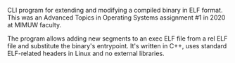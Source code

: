 CLI program for extending and modifying a compiled binary in ELF format.
This was an Advanced Topics in Operating Systems assignment #1 in 2020 at MIMUW faculty.

The program allows adding new segments to an exec ELF file from a rel ELF file and substitute the binary's entrypoint.
It's written in C++, uses standard ELF-related headers in Linux and no external libraries.
